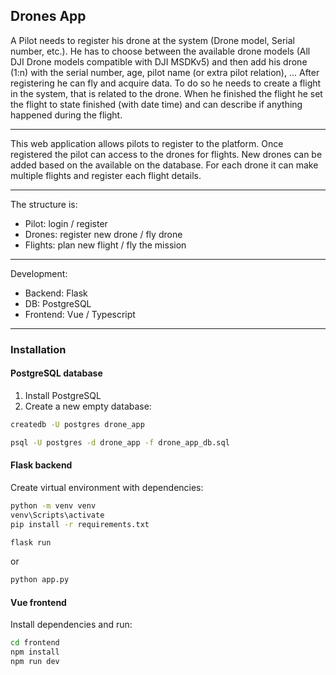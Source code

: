 ## Drones App

 A Pilot needs to register his drone at the system (Drone model, Serial number, etc.). He has to choose between the available drone models (All DJI Drone models compatible with DJI MSDKv5) and then add his drone (1:n) with the serial number, age, pilot name (or extra pilot relation), ...
After registering he can fly and acquire data. To do so he needs to create a flight in the system, that is related to the drone. When he finished the flight he set the flight to state finished (with date time) and can describe if anything happened during the flight.

---

This web application allows pilots to register to the platform. Once registered the pilot can access to the drones for flights. New drones can be added based on the available on the database. For each drone it can make multiple flights and register each flight details.

--- 

The structure is:
- Pilot: login / register
- Drones: register new drone / fly drone
- Flights: plan new flight / fly the mission

--- 

Development: 
- Backend: Flask
- DB: PostgreSQL
- Frontend: Vue / Typescript

---

### Installation

#### PostgreSQL database

1. Install PostgreSQL
2. Create a new empty database: 

```bash
createdb -U postgres drone_app

psql -U postgres -d drone_app -f drone_app_db.sql
```

#### Flask backend

Create virtual environment with dependencies:

```bash
python -m venv venv
venv\Scripts\activate
pip install -r requirements.txt
```
```bash
flask run
```
or
```bash
python app.py
```

#### Vue frontend

Install dependencies and run:

```bash
cd frontend
npm install
npm run dev
```
